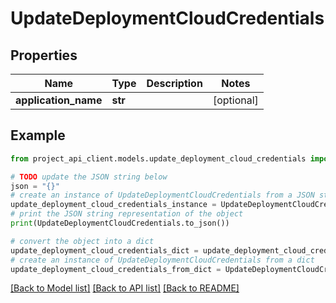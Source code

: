 # UpdateDeploymentCloudCredentials


## Properties

Name | Type | Description | Notes
------------ | ------------- | ------------- | -------------
**application_name** | **str** |  | [optional] 

## Example

```python
from project_api_client.models.update_deployment_cloud_credentials import UpdateDeploymentCloudCredentials

# TODO update the JSON string below
json = "{}"
# create an instance of UpdateDeploymentCloudCredentials from a JSON string
update_deployment_cloud_credentials_instance = UpdateDeploymentCloudCredentials.from_json(json)
# print the JSON string representation of the object
print(UpdateDeploymentCloudCredentials.to_json())

# convert the object into a dict
update_deployment_cloud_credentials_dict = update_deployment_cloud_credentials_instance.to_dict()
# create an instance of UpdateDeploymentCloudCredentials from a dict
update_deployment_cloud_credentials_from_dict = UpdateDeploymentCloudCredentials.from_dict(update_deployment_cloud_credentials_dict)
```
[[Back to Model list]](../README.md#documentation-for-models) [[Back to API list]](../README.md#documentation-for-api-endpoints) [[Back to README]](../README.md)


